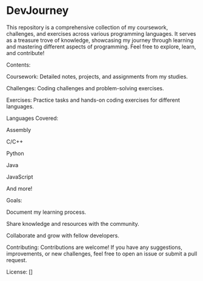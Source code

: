 # DevJourney
This repository is a comprehensive collection of my coursework, challenges, and exercises across various programming languages. It serves as a treasure trove of knowledge, showcasing my journey through learning and mastering different aspects of programming. Feel free to explore, learn, and contribute!

Contents:

Coursework: Detailed notes, projects, and assignments from my studies.

Challenges: Coding challenges and problem-solving exercises.

Exercises: Practice tasks and hands-on coding exercises for different languages.

Languages Covered:

Assembly

C/C++

Python

Java

JavaScript

And more!

Goals:

Document my learning process.

Share knowledge and resources with the community.

Collaborate and grow with fellow developers.

Contributing: Contributions are welcome! If you have any suggestions, improvements, or new challenges, feel free to open an issue or submit a pull request.

License: []
